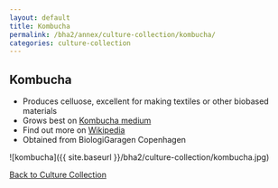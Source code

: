 ```yaml
---
layout: default
title: Kombucha
permalink: /bha2/annex/culture-collection/kombucha/
categories: culture-collection
---
```


## Kombucha

* Produces celluose, excellent for making textiles or other biobased materials
* Grows best on [Kombucha medium](/bha2/annex/cultivation-media/kombucha-medium/)
* Find out more on [Wikipedia](http://en.wikipedia.org/wiki/Kombucha)
* Obtained from BiologiGaragen Copenhagen

![kombucha]({{ site.baseurl }}/bha2/culture-collection/kombucha.jpg) 

[Back to Culture Collection](/bha2/annex/culture-collection/)
